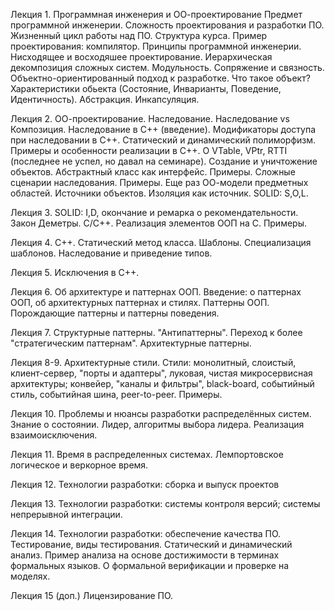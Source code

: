 Лекция 1. Программная инженерия и ОО-проектирование
Предмет программной инженерии. Сложность проектирования и разработки ПО. Жизненный цикл работы над ПО. Структура курса. Пример проектирования: компилятор.  Принципы программной инженерии. Нисходящее и восходяшее проектирование. Иерархическая декомпозиция сложных систем. Модульность. Сопряжение и связность. Объектно-ориентированный подход к разработке. Что такое объект? Характеристики обьекта (Состояние, Инварианты, Поведение, Идентичность). Абстракция. Инкапсуляция.

Лекция 2. ОО-проектирование. Наследование. Наследование vs Композиция. Наследование в C++ (введение). Модификаторы доступа при наследовании в C++. Статический и динамический полиморфизм. Примеры и особенности реализации в С++. О VTable, VPtr, RTTI (последнее не успел, но давал на семинаре). Создание и уничтожение объектов. Абстрактный класс как интерфейс. Примеры. 
Сложные сценарии наследования. Примеры. Еще раз ОО-модели предметных областей.
Источники объектов. Изоляция как источник. SOLID: S,O,L.

Лекция 3. SOLID: I,D, окончание и ремарка о рекомендательности. Закон Деметры.
C/C++. Реализация элементов ООП на C. Примеры. 

Лекция 4. С++. Статический метод класса. Шаблоны. Специализация шаблонов. Наследование и приведение типов. 

Лекция 5. Исключения в C++.

Лекция 6. Об архитектуре и паттернах ООП. Введение: о паттернах ООП, об архитектурных паттернах и стилях. Паттерны ООП. Порождающие паттерны и паттерны поведения.

Лекция 7. Структурные паттерны. "Антипаттерны". Переход к более "стратегическим паттернам". Архитектурные паттерны.

Лекция 8-9. Архитектурные стили. Стили: монолитный, слоистый, клиент-сервер, "порты и адаптеры", луковая, чистая микросервисная архитектуры; конвейер, "каналы и фильтры", black-board, событийный стиль, событийная шина, peer-to-peer. Примеры.

Лекция 10. Проблемы и нюансы разработки распределённых систем. Знание о состоянии. Лидер, алгоритмы выбора лидера. Реализация взаимоисключения. 

Лекция 11. Время в распределенных системах. Лемпортовское логическое и веркорное время.

Лекция 12. Технологии разработки: сборка и выпуск проектов

Лекция 13. Технологии разработки: системы контроля версий; системы непрерывной интеграции.

Лекция 14. Технологии разработки: обеспечение качества ПО. Тестирование, виды тестирования. Статический и динамический анализ. Пример анализа на основе достижимости в терминах формальных языков. О формальной верификации и проверке на моделях.

Лекция 15 (доп.) Лицензирование ПО.
